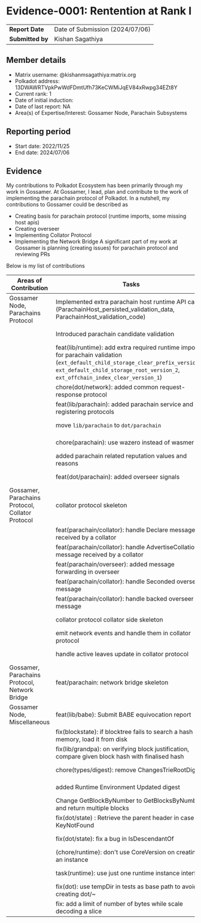 # Evidence-0001: Rentention at Rank I

|                 |                                 |
| --------------- |---------------------------------|
| **Report Date** | Date of Submission (2024/07/06) |
| **Submitted by**| Kishan Sagathiya                |


## Member details

- Matrix username: @kishanmsagathiya:matrix.org
- Polkadot address: 13DWAWRTVpkPwWdFDmtUfh73KeCWMiJqEV84xRwpg34EZt8Y
- Current rank: 1
- Date of initial induction:
- Date of last report: NA
- Area(s) of Expertise/Interest: Gossamer Node, Parachain Subsystems

## Reporting period

- Start date: 2022/11/25
- End date: 2024/07/06

## Evidence
My contributions to Polkadot Ecosystem has been primarily through my work in Gossamer.
At Gossamer, I lead, plan and contribute to the work of implementing the parachain protocol of Polkadot. In a nutshell, my contributions to Gossamer could be described as 
- Creating basis for parachain protocol (runtime imports, some missing host apis)
- Creating overseer
- Implementing Collator Protocol
- Implementing the Network Bridge
A significant part of my work at Gossamer is planning (creating issues) for parachain protocol and reviewing PRs

Below is my list of contributions

| Areas of Contribution                         | Tasks                  | Links                                                                 |Notes |
|-----------------------------------------------|------------------------|-----------------------------------------------------------------------|--|
| Gossamer Node, Parachains Protocol   |   Implemented extra parachain host runtime API calls (ParachainHost_persisted_validation_data, ParachainHost_validation_code)  | [ChainSafe PR 3237](https://github.com/ChainSafe/gossamer/pull/3237)  |  |
|  | Introduced parachain candidate validation | [ChainSafe PR 3249](https://github.com/ChainSafe/gossamer/pull/3249)  |  |
|  | feat(lib/runtime): add extra required runtime imports for parachain validation (`ext_default_child_storage_clear_prefix_version_2`, `ext_default_child_storage_root_version_2`, `ext_offchain_index_clear_version_1`) | [ChainSafe PR 3254](https://github.com/ChainSafe/gossamer/pull/3254)  |  |
|  |  chore(dot/network): added common request-response protocol  | [ChainSafe PR 3334](https://github.com/ChainSafe/gossamer/pull/3334)  |  |
|  |   feat(lib/parachain): added parachain service and registering protocols  | [ChainSafe PR 3277](https://github.com/ChainSafe/gossamer/pull/3277)  |  |
|  |move `lib/parachain` to `dot/parachain`| [ChainSafe PR 3429](https://github.com/ChainSafe/gossamer/pull/3429)  |  |
|  | chore(parachain): use wazero instead of wasmer | [ChainSafe PR 3462](https://github.com/ChainSafe/gossamer/pull/3462)  |  |
|  | added parachain related reputation values and reasons | [ChainSafe PR 3498](https://github.com/ChainSafe/gossamer/pull/3498)  |  |
|  |  feat(dot/parachain): added overseer signals  | [ChainSafe PR 3638](https://github.com/ChainSafe/gossamer/pull/3638)  |  |
| Gossamer, Parachains Protocol, Collator Protocol | collator protocol skeleton | [ChainSafe PR 3512](https://github.com/ChainSafe/gossamer/pull/3512)  |  |
|  |  feat(parachain/collator): handle Declare message received by a collator  | [ChainSafe PR 3529](https://github.com/ChainSafe/gossamer/pull/3529)  |  |
|  |  feat(parachain/collator): handle AdvertiseCollation message received by a collator | [ChainSafe PR 3535](https://github.com/ChainSafe/gossamer/pull/3535)  |  |
|  | feat(parachain/overseer): added message forwarding in overseer | [ChainSafe PR 3546](https://github.com/ChainSafe/gossamer/pull/3546)  |  |
|  | feat(parachain/collator): handle Seconded overseer message | [ChainSafe PR 3557](https://github.com/ChainSafe/gossamer/pull/3557)  |  |
|  |  feat(parachain/collator): handle backed overseer message | [ChainSafe PR 3559](https://github.com/ChainSafe/gossamer/pull/3559)  |  |
|  |  collator protocol collator side skeleton | [ChainSafe PR 3825](https://github.com/ChainSafe/gossamer/pull/3825)  |  |
|  |   emit network events and handle them in collator protocol  | [ChainSafe PR 3827](https://github.com/ChainSafe/gossamer/pull/3827)  |  
|  | handle active leaves update in collator protocol | [ChainSafe PR 3829](https://github.com/ChainSafe/gossamer/pull/3829)  |  
| Gossamer, Parachains Protocol, Network Bridge |   feat/parachain: network bridge skeleton | [ChainSafe PR 3885](https://github.com/ChainSafe/gossamer/pull/3885)  |  
| Gossamer Node, Miscellaneous  | feat(lib/babe): Submit BABE equivocation report  | [ChainSafe PR 2947 ](https://github.com/ChainSafe/gossamer/pull/2947) |  |
|     |  fix(blockstate): if blocktree fails to search a hash in memory, load it from disk  | [ChainSafe PR 3059](https://github.com/ChainSafe/gossamer/pull/3059)  |  |
|   |  fix(lib/grandpa): on verifying block justification, compare given block hash with finalised hash  | [ChainSafe PR 3081](https://github.com/ChainSafe/gossamer/pull/3081)  |  |
|  |  chore(types/digest): remove ChangesTrieRootDigest  | [ChainSafe PR 3082](https://github.com/ChainSafe/gossamer/pull/3082)  |  |
|     |  added Runtime Environment Updated digest   | [ChainSafe PR 3083](https://github.com/ChainSafe/gossamer/pull/3083)  |  |
|     |   Change GetBlockByNumber to GetBlocksByNumber and return multiple blocks    | [ChainSafe PR 3097](https://github.com/ChainSafe/gossamer/pull/3097)  |  |
|     |  fix(dot/state) : Retrieve the parent header in case of KeyNotFound | [ChainSafe PR 3119](https://github.com/ChainSafe/gossamer/pull/3119)  |  |
|     |  fix(dot/state): fix a bug in IsDescendantOf | [ChainSafe PR 3125](https://github.com/ChainSafe/gossamer/pull/3125)  |  |
|     |   (chore/runtime): don't use CoreVersion on creating an instance  | [ChainSafe PR 3233](https://github.com/ChainSafe/gossamer/pull/3233)  |  |
|     |   task(runtime): use just one runtime instance interface | [ChainSafe PR 3238](https://github.com/ChainSafe/gossamer/pull/3238)  |  |
|     | fix(dot): use tempDir in tests as base path to avoid creating dot/~ | [ChainSafe PR 3363](https://github.com/ChainSafe/gossamer/pull/3363)  |  |
| | fix: add a limit of number of bytes while scale decoding a slice | [ChainSafe PR 3733](https://github.com/ChainSafe/gossamer/pull/3733)  |  |